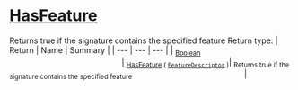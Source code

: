 # [HasFeature](./Signature-100663445.md)

Returns true if the signature contains the specified feature
Return type:
| Return | Name | Summary | 
| --- | --- | --- | 
| <sub>[Boolean](https://docs.microsoft.com/en-us/dotnet/api/System.Boolean)</sub><img width=200/>| <sub>[HasFeature](./Signature-100663445.md) ( [`FeatureDescriptor`](./../FeatureDescriptor.md) )</sub>| <sub>Returns true if the signature contains the specified feature</sub><img width=200/>| <br>



